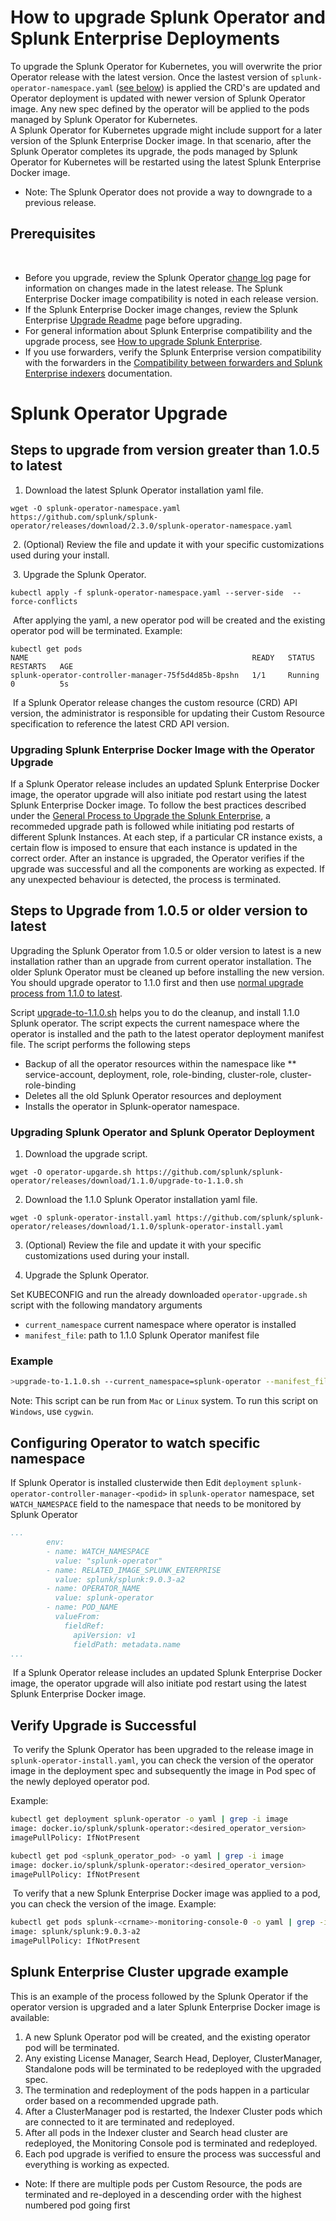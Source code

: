 # How to upgrade Splunk Operator and Splunk Enterprise Deployments

To upgrade the Splunk Operator for Kubernetes, you will overwrite the prior Operator release with the latest version. Once the lastest version of `splunk-operator-namespace.yaml` ([see below](#upgrading-splunk-operator-and-splunk-operator-deployment)) is applied the CRD's are updated and Operator deployment is updated with newer version of Splunk Operator image. Any new spec defined by the operator will be applied to the pods managed by Splunk Operator for Kubernetes.  
​
A Splunk Operator for Kubernetes upgrade might include support for a later version of the Splunk Enterprise Docker image. In that scenario, after the Splunk Operator completes its upgrade, the pods managed by Splunk Operator for Kubernetes will be restarted using the latest Splunk Enterprise Docker image.
​
* Note: The Splunk Operator does not provide a way to downgrade to a previous release.
​
## Prerequisites
​
* Before you upgrade, review the Splunk Operator [change log](https://github.com/splunk/splunk-operator/releases) page for information on changes made in the latest release. The Splunk Enterprise Docker image compatibility is noted in each release version.
​
* If the Splunk Enterprise Docker image changes, review the Splunk Enterprise [Upgrade Readme](https://docs.splunk.com/Documentation/Splunk/latest/Installation/AboutupgradingREADTHISFIRST) page before upgrading. 
​
* For general information about Splunk Enterprise compatibility and the upgrade process, see [How to upgrade Splunk Enterprise](https://docs.splunk.com/Documentation/Splunk/latest/Installation/HowtoupgradeSplunk).
​
* If you use forwarders, verify the Splunk Enterprise version compatibility with the forwarders in the [Compatibility between forwarders and Splunk Enterprise indexers](https://docs.splunk.com/Documentation/Forwarder/latest/Forwarder/Compatibilitybetweenforwardersandindexers) documentation.
​


# Splunk Operator Upgrade

## Steps to upgrade from version greater than 1.0.5 to latest

1. Download the latest Splunk Operator installation yaml file.
​
```
wget -O splunk-operator-namespace.yaml https://github.com/splunk/splunk-operator/releases/download/2.3.0/splunk-operator-namespace.yaml
```
​
2. (Optional) Review the file and update it with your specific customizations used during your install.

​
3. Upgrade the Splunk Operator.​
```
kubectl apply -f splunk-operator-namespace.yaml --server-side  --force-conflicts
```
​
After applying the yaml, a new operator pod will be created and the existing operator pod will be terminated. Example:
​
```
kubectl get pods
NAME                                                  READY   STATUS    RESTARTS   AGE
splunk-operator-controller-manager-75f5d4d85b-8pshn   1/1     Running   0          5s
```
​
If a Splunk Operator release changes the custom resource (CRD) API version, the administrator is responsible for updating their Custom Resource specification to reference the latest CRD API version.  

### Upgrading Splunk Enterprise Docker Image with the Operator Upgrade

If a Splunk Operator release includes an updated Splunk Enterprise Docker image, the operator upgrade will also initiate pod restart using the latest Splunk Enterprise Docker image. To follow the best practices described under the [General Process to Upgrade the Splunk Enterprise](https://docs.splunk.com/Documentation/Splunk/9.0.4/Installation/HowtoupgradeSplunk), a recommeded upgrade path is followed while initiating pod restarts of different Splunk Instances. At each step, if a particular CR instance exists, a certain flow is imposed to ensure that each instance is updated in the correct order. After an instance is upgraded, the Operator verifies if the upgrade was successful and all the components are working as expected. If any unexpected behaviour is detected, the process is terminated.


## Steps to Upgrade from 1.0.5 or older version to latest

Upgrading the Splunk Operator from 1.0.5 or older version to latest is a new installation rather than an upgrade from current operator installation. The older Splunk Operator must be cleaned up before installing the new version. You should upgrade operator to 1.1.0 first and then use [normal upgrade process from 1.1.0 to latest](#Steps-to-upgrade-from-version-greater-than-1.0.5-to-latest).

Script [upgrade-to-1.1.0.sh](https://github.com/splunk/splunk-operator/releases/download/1.1.0/upgrade-to-1.1.0.sh) helps you to do the cleanup, and install 1.1.0 Splunk operator. The script expects the current namespace where the operator is installed and the path to the latest operator deployment manifest file. The script performs the following steps

* Backup of all the operator resources within the namespace like
** service-account, deployment, role, role-binding, cluster-role, cluster-role-binding
* Deletes all the old Splunk Operator resources and deployment
* Installs the operator in Splunk-operator namespace.
### Upgrading Splunk Operator and Splunk Operator Deployment

1. Download the upgrade script.

```
wget -O operator-upgarde.sh https://github.com/splunk/splunk-operator/releases/download/1.1.0/upgrade-to-1.1.0.sh
```

2. Download the 1.1.0 Splunk Operator installation yaml file.

```
wget -O splunk-operator-install.yaml https://github.com/splunk/splunk-operator/releases/download/1.1.0/splunk-operator-install.yaml
```

3. (Optional) Review the file and update it with your specific customizations used during your install.

4. Upgrade the Splunk Operator.

Set KUBECONFIG and run the already downloaded `operator-upgrade.sh` script with the following mandatory arguments

* `current_namespace` current namespace where operator is installed
* `manifest_file`: path to 1.1.0 Splunk Operator manifest file

### Example

```bash
>upgrade-to-1.1.0.sh --current_namespace=splunk-operator --manifest_file=splunk-operator-install.yaml
```

Note: This script can be run from `Mac` or `Linux` system. To run this script on `Windows`, use `cygwin`.

## Configuring Operator to watch specific namespace

If Splunk Operator is installed clusterwide then
Edit `deployment` `splunk-operator-controller-manager-<podid>` in `splunk-operator` namespace, set `WATCH_NAMESPACE` field to the namespace that needs to be monitored by Splunk Operator

```yaml
...
        env:
        - name: WATCH_NAMESPACE
          value: "splunk-operator"
        - name: RELATED_IMAGE_SPLUNK_ENTERPRISE
          value: splunk/splunk:9.0.3-a2
        - name: OPERATOR_NAME
          value: splunk-operator
        - name: POD_NAME
          valueFrom:
            fieldRef:
              apiVersion: v1
              fieldPath: metadata.name
...
```
​
If a Splunk Operator release includes an updated Splunk Enterprise Docker image, the operator upgrade will also initiate pod restart using the latest Splunk Enterprise Docker image.

## Verify Upgrade is Successful
​
To verify the Splunk Operator has been upgraded to the release image in `splunk-operator-install.yaml`,  you can check the version of the operator image in the deployment spec and subsequently the image in Pod spec of the newly deployed operator pod.

Example:

```bash
kubectl get deployment splunk-operator -o yaml | grep -i image
image: docker.io/splunk/splunk-operator:<desired_operator_version>
imagePullPolicy: IfNotPresent
```

```bash
kubectl get pod <splunk_operator_pod> -o yaml | grep -i image
image: docker.io/splunk/splunk-operator:<desired_operator_version>
imagePullPolicy: IfNotPresent 
```
​
To verify that a new Splunk Enterprise Docker image was applied to a pod, you can check the version of the image. Example:
​
```bash
kubectl get pods splunk-<crname>-monitoring-console-0 -o yaml | grep -i image
image: splunk/splunk:9.0.3-a2
imagePullPolicy: IfNotPresent
```
## Splunk Enterprise Cluster upgrade example

This is an example of the process followed by the Splunk Operator if the operator version is upgraded and a later Splunk Enterprise Docker image is available:
​
1. A new Splunk Operator pod will be created, and the existing operator pod will be terminated.
2. Any existing License Manager, Search Head, Deployer, ClusterManager, Standalone pods will be terminated to be redeployed with the upgraded spec.
3. The termination and redeployment of the pods happen in a particular order based on a recommended upgrade path.
4. After a ClusterManager pod is restarted, the Indexer Cluster pods which are connected to it are terminated and redeployed.
5. After all pods in the Indexer cluster and Search head cluster are redeployed, the Monitoring Console pod is terminated and redeployed.
6. Each pod upgrade is verified to ensure the process was successful and everything is working as expected.

* Note: If there are multiple pods per Custom Resource, the pods are terminated and re-deployed in a descending order with the highest numbered pod going first
